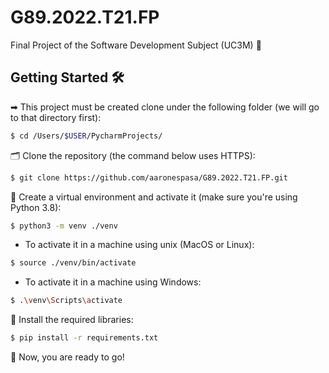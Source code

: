 # G89.2022.T21.FP
Final Project of the Software Development Subject (UC3M) 🦮

## Getting Started 🛠
➡ This project must be created clone under the following folder (we will go to that directory first):

```bash
$ cd /Users/$USER/PycharmProjects/
```

🗂 Clone the repository (the command below uses HTTPS):
```sh
$ git clone https://github.com/aaronespasa/G89.2022.T21.FP.git
```

🌲 Create a virtual environment and activate it (make sure you're using Python 3.8):
```sh
$ python3 -m venv ./venv
```
- To activate it in a machine using unix (MacOS or Linux):
```sh
$ source ./venv/bin/activate
```

- To activate it in a machine using Windows:
```sh
$ .\venv\Scripts\activate
```

📄 Install the required libraries:
```sh
$ pip install -r requirements.txt
```

🎉 Now, you are ready to go!
